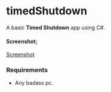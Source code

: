 # timedShutdown
 A basic **Timed Shutdown** app using C#.

#### Screenshot;

[Screenshot](https://i.hizliresim.com/fkwmg1o.png)

### Requirements
 - Any badass pc.
